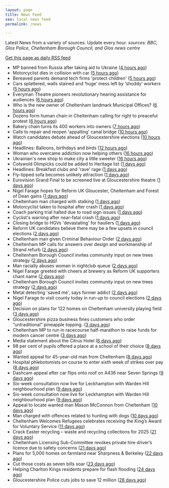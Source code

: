 ```yaml
---
layout: page
title: News Feed
seo: local news feed
permalink: /news

---
```


Latest News from a variety of sources. Update every hour.
_sources: BBC, Glos Police, Cheltenham Borough Council, and Glos news centre_

[Get this page as daily RSS feed](/daily.rss)

<!-- news_marker starts -->
- MP banned from Russia after taking aid to Ukraine ([4 hours ago](https://www.bbc.com/news/articles/c89g5xw53y2o))
- Motorcyclist dies in collision with car ([5 hours ago](https://www.bbc.com/news/articles/c5ygvm160jgo))
- Bereaved parents demand tech firms 'protect children' ([5 hours ago](https://www.bbc.com/news/articles/cvgn3gnee77o))
- Cars splattered, walls stained and ‘huge’ mess left by ‘shoddy’ workers ([5 hours ago](https://gloucesternewscentre.co.uk/cars-splattered-walls-stained-and-huge-mess-left-by-shoddy-workers/))
- Everyman Theatre pioneers revolutionary hearing assistance for audiences ([6 hours ago](https://gloucesternewscentre.co.uk/everyman-theatre-pioneers-revolutionary-hearing-assistance-for-audiences/))
- Who is the new owner of Cheltenham landmark Municipal Offices? ([6 hours ago](https://gloucesternewscentre.co.uk/who-is-the-new-owner-of-cheltenham-landmark-municipal-offices/))
- Dozens form human chain in Cheltenham calling for right to preaceful protest ([6 hours ago](https://gloucesternewscentre.co.uk/dozens-form-human-chain-in-cheltenham-calling-for-right-to-preaceful-protest/))
- Bakery chain turns its 400 workers into owners ([7 hours ago](https://www.bbc.com/news/articles/cwy08yk3egyo))
- Calls to repair and reopen 'appalling' canal bridge ([10 hours ago](https://www.bbc.com/news/articles/c20z40kmjn4o))
- Watch candidates debate ahead of Gloucestershire elections ([10 hours ago](https://www.bbc.com/news/videos/cp8j4nk77xdo))
- Headlines: Balloons, birthdays and birds ([12 hours ago](https://www.bbc.com/news/articles/cm248d2z2l8o))
- Woman who overcame addiction now helping others ([16 hours ago](https://www.bbc.com/news/articles/cx2880jzyg4o))
- Ukrainian's new shop to make city a little sweeter ([16 hours ago](https://www.bbc.com/news/articles/c8epxzr381jo))
- Cotswold Olimpicks could be added to Heritage list ([1 days ago](https://www.bbc.com/news/articles/c20xl9qkx2qo))
- Headlines: Breakfast clubs and 'rave' rage ([1 days ago](https://www.bbc.com/news/articles/c20xj544q0qo))
- Fly-tipped sofa becomes unlikely attraction ([1 days ago](https://www.bbc.com/news/articles/cgrgd7nz912o))
- Eurovision Grand Final to be screened live at Gloucestershire theatre ([1 days ago](https://gloucesternewscentre.co.uk/eurovision-grand-final-to-be-screened-live-at-gloucestershire-theatre/))
- Nigel Farage hopes for Reform UK Gloucester, Cheltenham and Forest of Dean gains ([1 days ago](https://gloucesternewscentre.co.uk/nigel-farage-hopes-for-reform-uk-gloucester-cheltenham-and-forest-of-dean-gains/))
- Cheltenham man charged with stalking ([1 days ago](https://gloucesternewscentre.co.uk/cheltenham-man-charged-with-stalking/))
- Motorcyclist taken to hospital after crash ([1 days ago](https://www.bbc.com/news/articles/cvgn3jedydxo))
- Coach parking trial halted due to road sign issues ([1 days ago](https://www.bbc.com/news/articles/cx20gzx1mnpo))
- Cyclist's warning after near-fatal crash ([1 days ago](https://www.bbc.com/news/articles/c1wd823zgjro))
- Closing bridge to HGVs 'devastating' for hauliers ([1 days ago](https://www.bbc.com/news/articles/cjewdd2xz7qo))
- Reform UK candidates believe there may be a few upsets in council elections ([2 days ago](https://gloucesternewscentre.co.uk/reform-uk-candidates-believe-there-may-be-a-few-upsets-in-council-elections/))
- Cheltenham man given Criminal Behaviour Order ([2 days ago](https://gloucesternewscentre.co.uk/cheltenham-man-given-criminal-behaviour-order/))
- Cheltenham MP calls for answers over design and workmanship of Strand refurb ([2 days ago](https://gloucesternewscentre.co.uk/cheltenham-mp-calls-for-answers-over-design-and-workmanship-of-strand-refurb/))
- Cheltenham Borough Council invites community input on new trees strategy ([2 days ago](https://gloucesternewscentre.co.uk/cheltenham-borough-council-invites-community-input-on-new-trees-strategy/))
- Man racially abuses woman in nightclub queue ([2 days ago](https://gloucesternewscentre.co.uk/man-racially-abuses-woman-in-nightclub-queue/))
- Nigel Farage greeted with cheers at brewery as Reform UK supporters chant name ([2 days ago](https://gloucesternewscentre.co.uk/nigel-farage-greeted-with-cheers-at-brewery-as-reform-uk-supporters-chant-name/))
- Cheltenham Borough Council invites community input on new trees strategy ([2 days ago](https://www.cheltenham.gov.uk/news/article/3005/cheltenham_borough_council_invites_community_input_on_new_trees_strategy))
- Metal detecting 'saved me', says former addict ([2 days ago](https://www.bbc.com/news/articles/cr4nqy0qpq1o))
- Nigel Farage to visit county today in run-up to council elections ([2 days ago](https://gloucesternewscentre.co.uk/nigel-farage-to-visit-county-today-in-run-up-to-council-elections/))
- Decision on plans for 122 homes on Cheltenham university playing field ([3 days ago](https://gloucesternewscentre.co.uk/decision-on-plans-for-122-homes-on-cheltenham-university-playing-field/))
- Gloucestershire pizza business fines customers who order “untraditional” pineapple topping. ([3 days ago](https://gloucesternewscentre.co.uk/gloucestershire-pizza-business-fines-customers-who-order-untraditional-pineapple-topping/))
- Cheltenham MP to run in racecourse half-marathon to raise funds for modern cancer centre ([3 days ago](https://gloucesternewscentre.co.uk/cheltenham-mp-to-run-in-racecourse-half-marathon-to-raise-funds-for-modern-cancer-centre/))
- Media statement about the Citrus Hotel ([6 days ago](https://www.cheltenham.gov.uk/news/article/3004/media_statement_about_the_citrus_hotel))
- 98 per cent of pupils offered a place at a school of their choice ([8 days ago](https://gloucesternewscentre.co.uk/98-per-cent-of-pupils-offered-a-place-at-a-school-of-their-choice/))
- Wanted appeal for 45-year-old man from Cheltenham ([8 days ago](https://gloucesternewscentre.co.uk/wanted-appeal-for-45-year-old-man-from-cheltenham/))
- Hospital phlebotomists on course to enter sixth week of strikes over pay ([8 days ago](https://gloucesternewscentre.co.uk/hospital-phlebotomists-on-course-to-enter-sixth-week-of-strikes-over-pay/))
- Dashcam appeal after car flips onto roof on A436 near Seven Springs ([9 days ago](https://gloucesternewscentre.co.uk/dashcam-appeal-after-car-flips-onto-roof-on-a436-near-seven-springs/))
- Six-week consultation now live for Leckhampton with Warden Hill neighbourhood plan ([9 days ago](https://gloucesternewscentre.co.uk/six-week-consultation-now-live-for-leckhampton-with-warden-hill-neighbourhood-plan-2/))
- Six-week consultation now live for Leckhampton with Warden Hill neighbourhood plan ([9 days ago](https://www.cheltenham.gov.uk/news/article/3003/six-week_consultation_now_live_for_leckhampton_with_warden_hill_neighbourhood_plan))
- Appeal to locate wanted man Mason McConnon from Cheltenham ([10 days ago](https://gloucesternewscentre.co.uk/appeal-to-locate-wanted-man-mason-mcconnon-from-cheltenham/))
- Man charged with offences related to hunting with dogs ([10 days ago](https://gloucesternewscentre.co.uk/man-charged-with-offences-related-to-hunting-with-dogs/))
- Cheltenham Welcomes Refugees celebrates receiving the King’s Award for Voluntary Service ([11 days ago](https://gloucesternewscentre.co.uk/cheltenham-welcomes-refugees-celebrates-receiving-the-kings-award-for-voluntary-service/))
- Crack Easter recycling – waste and recycling collections for 2025 ([21 days ago](https://www.cheltenham.gov.uk/news/article/3002/crack_easter_recycling_%E2%80%93_waste_and_recycling_collections_for_2025))
- Cheltenham Licensing Sub-Committee revokes private hire driver’s licence due to safety concerns ([21 days ago](https://www.cheltenham.gov.uk/news/article/3001/cheltenham_licensing_sub-committee_revokes_private_hire_drivers_licence_due_to_safety_concerns))
- Plans for 5,000 homes on farmland near Sharpness & Berkeley ([22 days ago](https://www.bbc.co.uk/sounds/play/p0l1v3k3))
- Cut those costs as seven bills soar ([23 days ago](https://www.bbc.co.uk/sounds/play/p0l1mstk))
- Helping Charlton Kings residents prepare for flash flooding ([24 days ago](https://www.cheltenham.gov.uk/news/article/3000/helping_charlton_kings_residents_prepare_for_flash_flooding))
- Gloucestershire Police cuts jobs to save 12 million ([28 days ago](https://www.bbc.co.uk/sounds/play/p0l0mzhx))

<!-- news_marker ends -->
